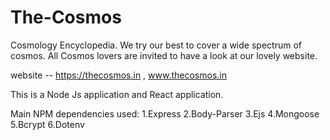 # The-Cosmos
Cosmology Encyclopedia. We try our best to cover  a wide spectrum of cosmos.
All Cosmos lovers are invited to have a look at our lovely website.

website -- https://thecosmos.in , www.thecosmos.in

This is a Node Js application and React application.

Main NPM dependencies used: 
1.Express
2.Body-Parser
3.Ejs
4.Mongoose
5.Bcrypt
6.Dotenv



